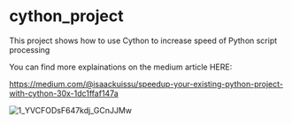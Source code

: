 # cython_project
This project shows how to use Cython to increase speed of Python script processing

You can find more explainations on the medium article HERE:

https://medium.com/@isaackuissu/speedup-your-existing-python-project-with-cython-30x-1dc1ffaf147a

![1_YVCFODsF647kdj_GCnJJMw](https://user-images.githubusercontent.com/21984408/138062240-b8962b03-2ac0-4866-abbe-1ea53f1b1674.jpeg)
